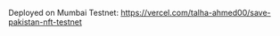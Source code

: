 Deployed on Mumbai Testnet: https://vercel.com/talha-ahmed00/save-pakistan-nft-testnet                                                 
